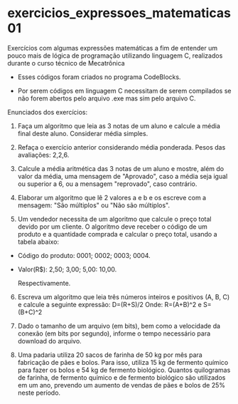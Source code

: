 # exercicios_expressoes_matematicas01

Exercícios com algumas expressões matemáticas a fim de entender um pouco mais de lógica de programação utilizando linguagem C, realizados durante o curso técnico de Mecatrônica

  - Esses códigos foram criados no programa CodeBlocks.

  - Por serem códigos em linguagem C necessitam de serem compilados se não forem abertos pelo arquivo .exe mas sim pelo arquivo C.

Enunciados dos exercícios:

1) Faça um algoritmo que leia as 3 notas de um aluno e calcule a média final deste aluno. Considerar média simples.

2) Refaça o exercício anterior considerando média ponderada. Pesos das avaliações: 2,2,6.

3) Calcule a média aritmética das 3 notas de um aluno e mostre, além do valor da média, uma mensagem de "Aprovado", caso a média seja igual ou superior a 6, ou a mensagem "reprovado", caso contrário.

4) Elaborar um algoritmo que lê 2 valores a e b e os escreve com a mensagem: "São múltiplos" ou "Não são múltiplos".

5) Um vendedor necessita de um algoritmo que calcule o preço total devido por um cliente. O algoritmo deve receber o código de um produto e a quantidade comprada e calcular o preço total, usando a tabela abaixo: 

- Código do produto: 0001; 0002; 0003; 0004.

- Valor(R$): 2,50; 3,00; 5,00: 10,00.

  Respectivamente.

6) Escreva um algoritmo que leia três números inteiros e positivos (A, B, C) e calcule a seguinte expressão:
D=(R+S)/2	Onde:	R=(A+B)^2		e	 S=(B+C)^2

7) Dado o tamanho de um arquivo (em bits), bem como a velocidade da conexão (em bits por segundo), informe o tempo necessário para download do arquivo.

8) Uma padaria utiliza 20 sacos de farinha de 50 kg por mês para fabricação de pães e bolos. Para isso, utiliza 15 kg de fermento químico para fazer os bolos e 54 kg de fermento biológico. Quantos quilogramas de farinha, de fermento químico e de fermento biológico são utilizados em um ano, prevendo um aumento de vendas de pães e bolos de 25% neste período.
